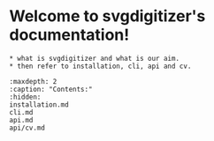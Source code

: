 Welcome to svgdigitizer's documentation!
========================================

```{todo}
* what is svgdigitizer and what is our aim.
* then refer to installation, cli, api and cv.
```

```{toctree}
:maxdepth: 2
:caption: "Contents:"
:hidden:
installation.md
cli.md
api.md
api/cv.md
```
